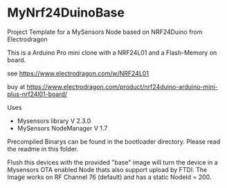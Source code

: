 # MyNrf24DuinoBase
Project Template for a MySensors Node based on NRF24Duino from Electrodragon

This is a Arduino Pro mini clone with a NRF24L01 and a Flash-Memory on board.

see https://www.electrodragon.com/w/NRF24L01

buy at https://www.electrodragon.com/product/nrf24duino-arduino-mini-plus-nrf24l01-board/

Uses 
- Mysensors library V 2.3.0
- MySensors NodeManager V 1.7

Precompiled Binarys can be found in the bootloader directory.
Please read the readme in this folder.

Flush this devices with the provided "base" image will turn the device in a Mysensors OTA enabled Node thats also support upload by FTDI.
The Image works on RF Channel 76 (default) and has a static NodeId = 200.
